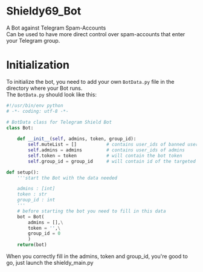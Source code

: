 # Shieldy69_Bot
A Bot against Telegram Spam-Accounts\
Can be used to have more direct control over spam-accounts that enter your Telegram group.

# Initialization
To initialize the bot, you need to add your own ```BotData.py``` file in the directory where your Bot runs.\
The ```BotData.py``` should look like this:
```python
#!/usr/bin/env python
# -*- coding: utf-8 -*-

# BotData class for Telegram Shield Bot
class Bot:
    
    def __init__(self, admins, token, group_id):
        self.muteList = []           # contains user_ids of banned users
        self.admins = admins         # contains user_ids of admins
        self.token = token           # will contain the bot token
        self.group_id = group_id     # will contain id of the targeted group

def setup():
    '''start the Bot with the data needed

    admins : [int]
    token : str
    group_id : int
    '''
    # before starting the bot you need to fill in this data
    bot = Bot(
        admins = [],\
        token = '',\
        group_id = 0
        )
    return(bot)
```

When you correctly fill in the admins, token and group_id, you're good to go, just launch the shieldy_main.py
